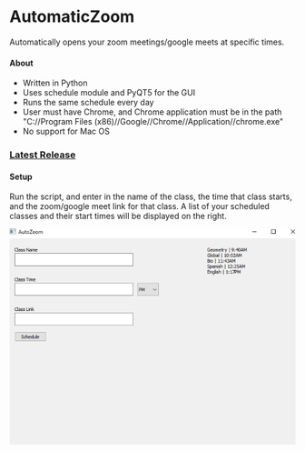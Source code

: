 # AutomaticZoom
Automatically opens your zoom meetings/google meets at specific times.

#### About
* Written in Python
* Uses schedule module and PyQT5 for the GUI
* Runs the same schedule every day
* User must have Chrome, and Chrome application must be in the path "C://Program Files (x86)//Google//Chrome//Application//chrome.exe"
* No support for Mac OS
### [Latest Release](https://github.com/NebuDev14/AutomaticZoom/releases/tag/v1.0) 

#### Setup
Run the script, and enter in the name of the class, the time that class starts, and the zoom/google meet link for that class.
A list of your scheduled classes and their start times will be displayed on the right.

![Demo image of AutoZoom](https://github.com/NebuDev14/AutomaticZoom/blob/main/demo_image.PNG)

